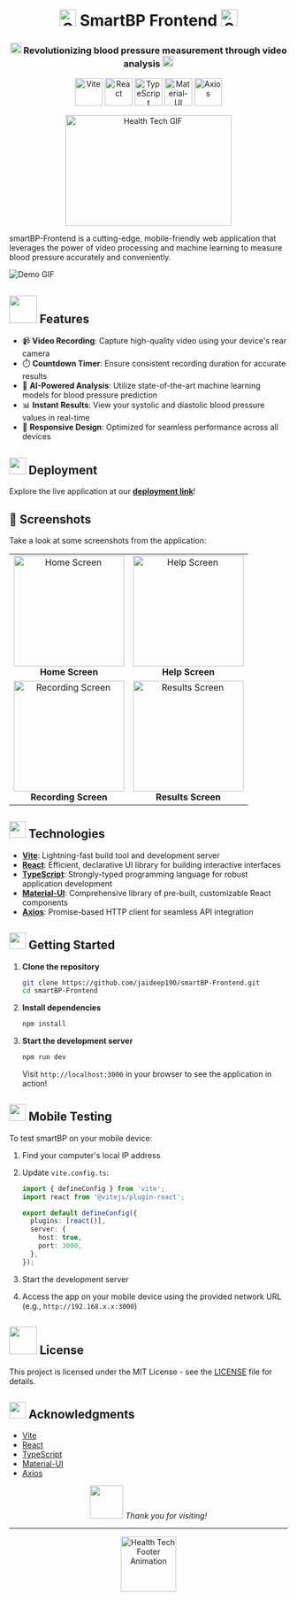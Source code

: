 <div align="center">
  <h1>
    <img src="https://media.giphy.com/media/3o7TKMfn35NL1llPig/giphy.gif" width="30" height="30" alt="Stethoscope GIF"/>
    SmartBP Frontend
    <img src="https://media.giphy.com/media/3o7TKMfn35NL1llPig/giphy.gif" width="30" height="30" alt="Stethoscope GIF"/>
  </h1>
</div>

<h3 align="center">
  <img src="https://media.giphy.com/media/l46Cei9gnXYQVjFny/giphy.gif" width="20" height="20" alt="Pulse GIF"/>
  Revolutionizing blood pressure measurement through video analysis
  <img src="https://media.giphy.com/media/l46Cei9gnXYQVjFny/giphy.gif" width="20" height="20" alt="Pulse GIF"/>
</h3>

<p align="center">
  <img src="https://vitejs.dev/logo.svg" alt="Vite" width="50" height="50"/>
  <img src="https://reactjs.org/logo-180x180.png" alt="React" width="50" height="50"/>
  <img src="https://w7.pngwing.com/pngs/74/362/png-transparent-typescript-plain-logo-icon-thumbnail.png" alt="TypeScript" width="50" height="50"/>
  <img src="https://mui.com/static/logo.png" alt="Material-UI" width="50" height="50"/>
  <img src="https://axios-http.com/assets/logo.svg" alt="Axios" width="50" height="50"/>
</p>

<div align="center">
  <img src="https://media.giphy.com/media/3oKIPEqDGUULpEU0aQ/giphy.gif" width="300" height="200" alt="Health Tech GIF"/>
</div>

smartBP-Frontend is a cutting-edge, mobile-friendly web application that leverages the power of video processing and machine learning to measure blood pressure accurately and conveniently.

![Demo GIF](path/to/demo.gif)

## <img src="https://media.giphy.com/media/VgCDAzcKvsR6OM0uWg/giphy.gif" width="50"> Features

- 📹 **Video Recording**: Capture high-quality video using your device's rear camera
- ⏱️ **Countdown Timer**: Ensure consistent recording duration for accurate results
- 🧠 **AI-Powered Analysis**: Utilize state-of-the-art machine learning models for blood pressure prediction
- 📊 **Instant Results**: View your systolic and diastolic blood pressure values in real-time
- 📱 **Responsive Design**: Optimized for seamless performance across all devices
  
## <img src="https://media.giphy.com/media/WUlplcMpOCEmTGBtBW/giphy.gif" width="30"> Deployment

Explore the live application at our [**deployment link**](https://smart-bp-frontend.vercel.app/)!

## 📸 Screenshots

Take a look at some screenshots from the application:

<div align="center">
  <table>
    <tr>
      <td align="center">
        <img src="assets/home.jpg" alt="Home Screen" width="200"/>
        <br/>
        <strong>Home Screen</strong>
      </td>
      <td align="center">
        <img src="assets/help.jpg" alt="Help Screen" width="200"/>
        <br/>
        <strong>Help Screen</strong>
      </td>
    </tr>
    <tr>
      <td align="center">
        <img src="assets/recording.jpg" alt="Recording Screen" width="200"/>
        <br/>
        <strong>Recording Screen</strong>
      </td>
      <td align="center">
        <img src="assets/results.jpg" alt="Results Screen" width="200"/>
        <br/>
        <strong>Results Screen</strong>
      </td>
    </tr>
  </table>
</div>



## <img src="https://media.giphy.com/media/QssGEmpkyEOhBCb7e1/giphy.gif" width="30"> Technologies

- **[Vite](https://vitejs.dev/)**: Lightning-fast build tool and development server
- **[React](https://reactjs.org/)**: Efficient, declarative UI library for building interactive interfaces
- **[TypeScript](https://www.typescriptlang.org/)**: Strongly-typed programming language for robust application development
- **[Material-UI](https://material-ui.com/)**: Comprehensive library of pre-built, customizable React components
- **[Axios](https://axios-http.com/)**: Promise-based HTTP client for seamless API integration

## <img src="https://media.giphy.com/media/RbDKaczqWovIugyJmW/giphy.gif" width="30"> Getting Started

1. **Clone the repository**

   ```bash
   git clone https://github.com/jaideep190/smartBP-Frontend.git
   cd smartBP-Frontend
   ```

2. **Install dependencies**

   ```bash
   npm install
   ```

3. **Start the development server**

   ```bash
   npm run dev
   ```

   Visit `http://localhost:3000` in your browser to see the application in action!

## <img src="https://media.giphy.com/media/13HBDT4QSTpveU/giphy.gif" width="30"> Mobile Testing

To test smartBP on your mobile device:

1. Find your computer's local IP address
2. Update `vite.config.ts`:

   ```typescript
   import { defineConfig } from 'vite';
   import react from '@vitejs/plugin-react';

   export default defineConfig({
     plugins: [react()],
     server: {
       host: true,
       port: 3000,
     },
   });
   ```

3. Start the development server
4. Access the app on your mobile device using the provided network URL (e.g., `http://192.168.x.x:3000`)

## <img src="https://media.giphy.com/media/VgCDAzcKvsR6OM0uWg/giphy.gif" width="50"> License

This project is licensed under the MIT License - see the [LICENSE](LICENSE) file for details.

## <img src="https://media.giphy.com/media/LnQjpWaON8nhr21vNW/giphy.gif" width="30"> Acknowledgments

- [Vite](https://vitejs.dev/)
- [React](https://reactjs.org/)
- [TypeScript](https://www.typescriptlang.org/)
- [Material-UI](https://material-ui.com/)
- [Axios](https://axios-http.com/)

<div align="center">
  <img src="https://media.giphy.com/media/LnQjpWaON8nhr21vNW/giphy.gif" width="60"> <em>Thank you for visiting!</em>
</div>

---

<div align="center">
  <img src="https://media.giphy.com/media/kBZ212yGzFaxgkSIKW/giphy.gif" width="100" alt="Health Tech Footer Animation"/>
</div>